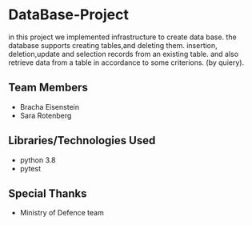 # DataBase-Project
in this project we implemented infrastructure to create data base.
the database supports creating tables,and deleting them.
insertion, deletion,update and selection records from an existing table.
and also retrieve data from a table in accordance to some criterions. (by quiery).
## Team Members
* Bracha Eisenstein
* Sara Rotenberg
## Libraries/Technologies Used
* python 3.8
* pytest
## Special Thanks
* Ministry of Defence team

